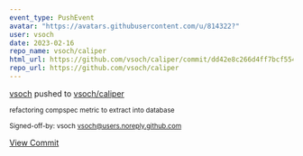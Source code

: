 ```yaml
---
event_type: PushEvent
avatar: "https://avatars.githubusercontent.com/u/814322?"
user: vsoch
date: 2023-02-16
repo_name: vsoch/caliper
html_url: https://github.com/vsoch/caliper/commit/dd42e8c266d4ff7bcf554297c6ff787461e051f2
repo_url: https://github.com/vsoch/caliper
---
```


<a href='https://github.com/vsoch' target='_blank'>vsoch</a> pushed to <a href='https://github.com/vsoch/caliper' target='_blank'>vsoch/caliper</a>

<small>refactoring compspec metric to extract into database

Signed-off-by: vsoch <vsoch@users.noreply.github.com></small>

<a href='https://github.com/vsoch/caliper/commit/dd42e8c266d4ff7bcf554297c6ff787461e051f2' target='_blank'>View Commit</a>